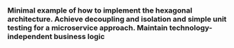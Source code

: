 ### Minimal example of how to implement the hexagonal architecture. Achieve decoupling and isolation and simple unit testing for a microservice approach. Maintain technology-independent business logic
